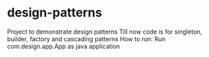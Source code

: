# design-patterns
Project to demonstrate design patterns
Till now code is for singleton, builder, factory and cascading patterns
How to run: Run com.design.app.App as java application
